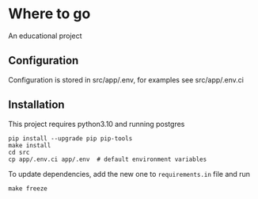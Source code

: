 # Where to go
An educational project 

## Configuration

Configuration is stored in src/app/.env, for examples see src/app/.env.ci

## Installation

This project requires python3.10 and running postgres

```
pip install --upgrade pip pip-tools
make install
cd src
cp app/.env.ci app/.env  # default environment variables
```

To update dependencies, add the new one to `requirements.in` file and run

```
make freeze
```
